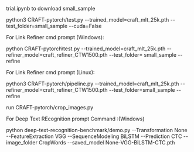 trial.ipynb to download small_sample

python3 CRAFT-pytorch/test.py --trained_model=craft_mlt_25k.pth --test_folder=small_sample --cuda=False

For Link Refiner cmd prompt (Windows):

python CRAFT-pytorch\test.py --trained_model=craft_mlt_25k.pth --refiner_model=craft_refiner_CTW1500.pth --test_folder= small_sample --refine

For Link Refiner cmd prompt (Linux):

python3 CRAFT-pytorch/pipeline.py --trained_model=craft_mlt_25k.pth --refiner_model=craft_refiner_CTW1500.pth --test_folder=small_sample --refine

run CRAFT-pytorch/crop_images.py

For Deep Text REcognition prompt Command :(Windows)

python deep-text-recognition-benchmark/demo.py --Transformation None --FeatureExtraction VGG --SequenceModeling BiLSTM --Prediction CTC --image_folder CropWords --saved_model None-VGG-BiLSTM-CTC.pth